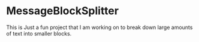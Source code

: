 # MessageBlockSplitter
This is Just a fun project that I am working on to break down large amounts of text into smaller blocks.
